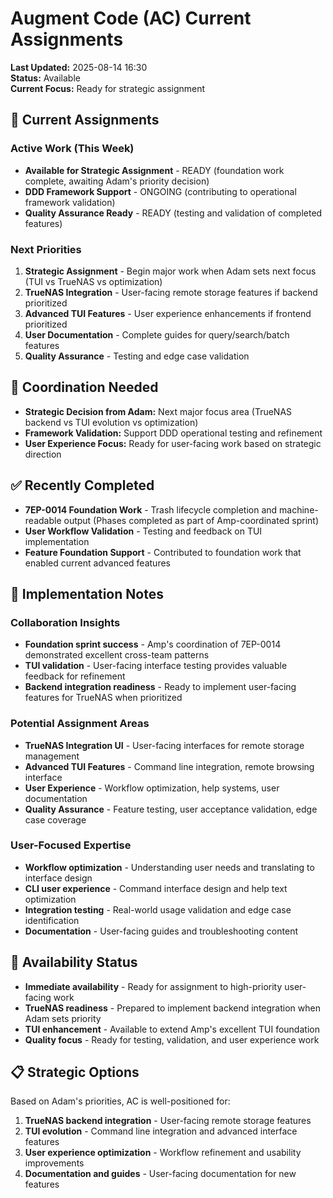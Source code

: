 # Augment Code (AC) Current Assignments

**Last Updated:** 2025-08-14 16:30  
**Status:** Available  
**Current Focus:** Ready for strategic assignment

## 🎯 Current Assignments

### Active Work (This Week)
- **Available for Strategic Assignment** - READY (foundation work complete, awaiting Adam's priority decision)
- **DDD Framework Support** - ONGOING (contributing to operational framework validation)
- **Quality Assurance Ready** - READY (testing and validation of completed features)

### Next Priorities
1. **Strategic Assignment** - Begin major work when Adam sets next focus (TUI vs TrueNAS vs optimization)
2. **TrueNAS Integration** - User-facing remote storage features if backend prioritized
3. **Advanced TUI Features** - User experience enhancements if frontend prioritized
4. **User Documentation** - Complete guides for query/search/batch features
5. **Quality Assurance** - Testing and edge case validation

## 🔗 Coordination Needed
- **Strategic Decision from Adam:** Next major focus area (TrueNAS backend vs TUI evolution vs optimization)
- **Framework Validation:** Support DDD operational testing and refinement
- **User Experience Focus:** Ready for user-facing work based on strategic direction

## ✅ Recently Completed
- **7EP-0014 Foundation Work** - Trash lifecycle completion and machine-readable output (Phases completed as part of Amp-coordinated sprint)
- **User Workflow Validation** - Testing and feedback on TUI implementation
- **Feature Foundation Support** - Contributed to foundation work that enabled current advanced features

## 📝 Implementation Notes

### Collaboration Insights
- **Foundation sprint success** - Amp's coordination of 7EP-0014 demonstrated excellent cross-team patterns
- **TUI validation** - User-facing interface testing provides valuable feedback for refinement
- **Backend integration readiness** - Ready to implement user-facing features for TrueNAS when prioritized

### Potential Assignment Areas
- **TrueNAS Integration UI** - User-facing interfaces for remote storage management
- **Advanced TUI Features** - Command line integration, remote browsing interface
- **User Experience** - Workflow optimization, help systems, user documentation
- **Quality Assurance** - Feature testing, user acceptance validation, edge case coverage

### User-Focused Expertise
- **Workflow optimization** - Understanding user needs and translating to interface design
- **CLI user experience** - Command interface design and help text optimization
- **Integration testing** - Real-world usage validation and edge case identification
- **Documentation** - User-facing guides and troubleshooting content

## 🎯 Availability Status
- **Immediate availability** - Ready for assignment to high-priority user-facing work
- **TrueNAS readiness** - Prepared to implement backend integration when Adam sets priority
- **TUI enhancement** - Available to extend Amp's excellent TUI foundation
- **Quality focus** - Ready for testing, validation, and user experience work

## 📋 Strategic Options
Based on Adam's priorities, AC is well-positioned for:
1. **TrueNAS backend integration** - User-facing remote storage features
2. **TUI evolution** - Command line integration and advanced interface features  
3. **User experience optimization** - Workflow refinement and usability improvements
4. **Documentation and guides** - User-facing documentation for new features
